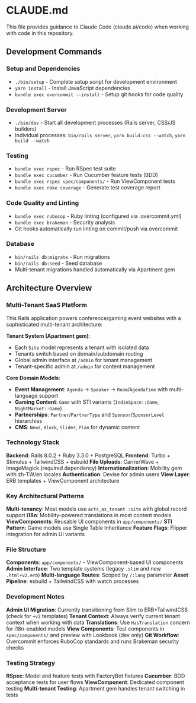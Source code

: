 # CLAUDE.md

This file provides guidance to Claude Code (claude.ai/code) when working with code in this repository.

## Development Commands

### Setup and Dependencies
- `./bin/setup` - Complete setup script for development environment
- `yarn install` - Install JavaScript dependencies
- `bundle exec overcommit --install` - Setup git hooks for code quality

### Development Server
- `./bin/dev` - Start all development processes (Rails server, CSS/JS builders)
- Individual processes: `bin/rails server`, `yarn build:css --watch`, `yarn build --watch`

### Testing
- `bundle exec rspec` - Run RSpec test suite
- `bundle exec cucumber` - Run Cucumber feature tests (BDD)
- `bundle exec rspec spec/components/` - Run ViewComponent tests
- `bundle exec rake coverage` - Generate test coverage report

### Code Quality and Linting
- `bundle exec rubocop` - Ruby linting (configured via .overcommit.yml)
- `bundle exec brakeman` - Security analysis
- Git hooks automatically run linting on commit/push via overcommit

### Database
- `bin/rails db:migrate` - Run migrations
- `bin/rails db:seed` - Seed database
- Multi-tenant migrations handled automatically via Apartment gem

## Architecture Overview

### Multi-Tenant SaaS Platform
This Rails application powers conference/gaming event websites with a sophisticated multi-tenant architecture:

**Tenant System (Apartment gem)**:
- Each `Site` model represents a tenant with isolated data
- Tenants switch based on domain/subdomain routing
- Global admin interface at `/admin` for tenant management
- Tenant-specific admin at `/admin` for content management

**Core Domain Models**:
- **Event Management**: `Agenda` → `Speaker` → `Room`/`AgendaTime` with multi-language support
- **Gaming Content**: `Game` with STI variants (`IndieSpace::Game`, `NightMarket::Game`)
- **Partnerships**: `Partner`/`PartnerType` and `Sponsor`/`SponsorLevel` hierarchies
- **CMS**: `News`, `Block`, `Slider`, `Plan` for dynamic content

### Technology Stack

**Backend**: Rails 8.0.2 + Ruby 3.3.0 + PostgreSQL
**Frontend**: Turbo + Stimulus + TailwindCSS + esbuild
**File Uploads**: CarrierWave + ImageMagick (required dependency)
**Internationalization**: Mobility gem with zh-TW/en locales
**Authentication**: Devise for admin users
**View Layer**: ERB templates + ViewComponent architecture

### Key Architectural Patterns

**Multi-tenancy**: Most models use `acts_as_tenant :site` with global record support
**i18n**: Mobility-powered translations in most content models
**ViewComponents**: Reusable UI components in `app/components/`
**STI Pattern**: Game models use Single Table Inheritance
**Feature Flags**: Flipper integration for admin UI variants

### File Structure

**Components**: `app/components/` - ViewComponent-based UI components
**Admin Interface**: Two template systems (legacy `.slim` and new `.html+v2.erb`)
**Multi-language Routes**: Scoped by `/:lang` parameter
**Asset Pipeline**: esbuild + TailwindCSS with watch processes

### Development Notes

**Admin UI Migration**: Currently transitioning from Slim to ERB+TailwindCSS (check for `+v2` templates)
**Tenant Context**: Always verify current tenant context when working with data
**Translations**: Use `HasTranslation` concern for i18n-enabled models
**View Components**: Test components in `spec/components/` and preview with Lookbook (dev only)
**Git Workflow**: Overcommit enforces RuboCop standards and runs Brakeman security checks

### Testing Strategy

**RSpec**: Model and feature tests with FactoryBot fixtures
**Cucumber**: BDD acceptance tests for user flows
**ViewComponent**: Dedicated component testing
**Multi-tenant Testing**: Apartment gem handles tenant switching in tests